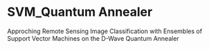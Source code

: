 # SVM_Quantum Annealer

Approching Remote Sensing Image Classification with Ensembles of Support Vector Machines on the D-Wave Quantum Annealer
